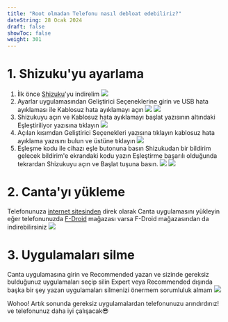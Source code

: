 ```yaml
---
title: "Root olmadan Telefonu nasıl debloat edebiliriz?"
dateString: 28 Ocak 2024
draft: false
showToc: false
weight: 301
--- 
```

# 1. Shizuku'yu ayarlama

1. İlk önce [Shizuku](https://play.google.com/store/apps/details?id=moe.shizuku.privileged.api)'yu indirelim
![](/blog/debloat/1.jpg#center)
2. Ayarlar uygulamasından Geliştirici Seçeneklerine girin ve USB hata ayıklaması ile Kablosuz hata ayıklamayı açın
![](/blog/debloat/2.jpg#center)
![](/blog/debloat/3.jpg#center)
3. Shizukuyu açın ve Kablosuz hata ayıklamayı başlat yazısının altındaki Eşleştiriliyor yazısına tıklayın 
![](/blog/debloat/4.jpg#center)
4. Açılan kısımdan Geliştirici Seçenekleri yazısına tıklayın kablosuz hata ayıklama yazısını bulun ve üstüne tıklayın 
![](/blog/debloat/5.jpg#center)
5. Eşleşme kodu ile cihazı eşle butonuna basın Shizukudan bir bildirim gelecek bildirim'e ekrandaki kodu yazın Eşleştirme başarılı olduğunda tekrardan Shizukuyu açın ve Başlat tuşuna basın.
![](/blog/debloat/6.jpg#center)
![](/blog/debloat/7.jpg#center)
# 2. Canta'yı yükleme

Telefonunuza [internet sitesinden](https://f-droid.org/tr/packages/org.samo_lego.canta/) direk olarak Canta uygulamasını yükleyin eğer telefonunuzda [F-Droid](https://f-droid.org/tr/) mağazası varsa F-Droid mağazasından da indirebilirsiniz
![](/blog/debloat/8.jpg#center)

# 3. Uygulamaları silme

Canta uygulamasına girin ve Recommended yazan ve sizinde gereksiz bulduğunuz uygulamaları seçip silin Expert veya Recommended dışında başka bir şey yazan uygulamaları silmenizi önermem sorumluluk almam
![](/blog/debloat/9.jpg#center)

Wohoo! Artık sonunda gereksiz uygulamalardan telefonunuzu arındırdınız! ve telefonunuz daha iyi çalışacak😎